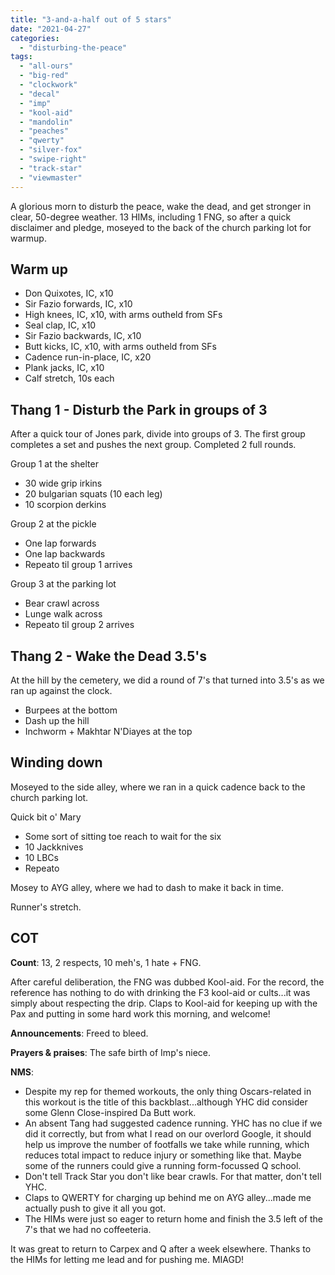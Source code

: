 ```yaml
---
title: "3-and-a-half out of 5 stars"
date: "2021-04-27"
categories: 
  - "disturbing-the-peace"
tags: 
  - "all-ours"
  - "big-red"
  - "clockwork"
  - "decal"
  - "imp"
  - "kool-aid"
  - "mandolin"
  - "peaches"
  - "qwerty"
  - "silver-fox"
  - "swipe-right"
  - "track-star"
  - "viewmaster"
---
```


A glorious morn to disturb the peace, wake the dead, and get stronger in clear, 50-degree weather. 13 HIMs, including 1 FNG, so after a quick disclaimer and pledge, moseyed to the back of the church parking lot for warmup.

## Warm up

- Don Quixotes, IC, x10
- Sir Fazio forwards, IC, x10
- High knees, IC, x10, with arms outheld from SFs
- Seal clap, IC, x10
- Sir Fazio backwards, IC, x10
- Butt kicks, IC, x10, with arms outheld from SFs
- Cadence run-in-place, IC, x20
- Plank jacks, IC, x10
- Calf stretch, 10s each

## Thang 1 - Disturb the Park in groups of 3

After a quick tour of Jones park, divide into groups of 3. The first group completes a set and pushes the next group. Completed 2 full rounds.

Group 1 at the shelter

- 30 wide grip irkins
- 20 bulgarian squats (10 each leg)
- 10 scorpion derkins

Group 2 at the pickle

- One lap forwards
- One lap backwards
- Repeato til group 1 arrives

Group 3 at the parking lot

- Bear crawl across
- Lunge walk across
- Repeato til group 2 arrives

## Thang 2 - Wake the Dead 3.5's

At the hill by the cemetery, we did a round of 7's that turned into 3.5's as we ran up against the clock.

- Burpees at the bottom
- Dash up the hill
- Inchworm + Makhtar N'Diayes at the top

## Winding down

Moseyed to the side alley, where we ran in a quick cadence back to the church parking lot.

Quick bit o' Mary

- Some sort of sitting toe reach to wait for the six
- 10 Jackknives
- 10 LBCs
- Repeato

Mosey to AYG alley, where we had to dash to make it back in time.

Runner's stretch.

## COT

**Count**: 13, 2 respects, 10 meh's, 1 hate + FNG.

After careful deliberation, the FNG was dubbed Kool-aid. For the record, the reference has nothing to do with drinking the F3 kool-aid or cults...it was simply about respecting the drip. Claps to Kool-aid for keeping up with the Pax and putting in some hard work this morning, and welcome!

**Announcements**: Freed to bleed.

**Prayers & praises**: The safe birth of Imp's niece.

**NMS**:

- Despite my rep for themed workouts, the only thing Oscars-related in this workout is the title of this backblast...although YHC did consider some Glenn Close-inspired Da Butt work.
- An absent Tang had suggested cadence running. YHC has no clue if we did it correctly, but from what I read on our overlord Google, it should help us improve the number of footfalls we take while running, which reduces total impact to reduce injury or something like that. Maybe some of the runners could give a running form-focussed Q school.
- Don't tell Track Star you don't like bear crawls. For that matter, don't tell YHC.
- Claps to QWERTY for charging up behind me on AYG alley...made me actually push to give it all you got.
- The HIMs were just so eager to return home and finish the 3.5 left of the 7's that we had no coffeeteria.

It was great to return to Carpex and Q after a week elsewhere. Thanks to the HIMs for letting me lead and for pushing me. MIAGD!
